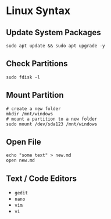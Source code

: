 # Linux Syntax

## Update System Packages
```shell
sudo apt update && sudo apt upgrade -y
```

## Check Partitions
```
sudo fdisk -l
```

## Mount Partition
```shell
# create a new folder
mkdir /mnt/windows
# mount a partition to a new folder
sudo mount /dev/sda123 /mnt/windows
```

## Open File
```
echo "some text" > new.md
open new.md
```

## Text / Code Editors
- `gedit`
- `nano`
- `vim`
- `vi`

